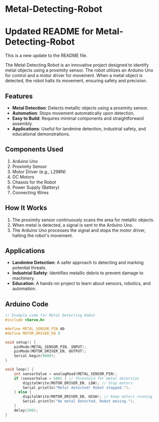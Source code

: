 # Metal-Detecting-Robot
# Updated README for Metal-Detecting-Robot
This is a new update to the README file.


The Metal Detecting Robot is an innovative project designed to identify metal objects using a proximity sensor. The robot utilizes an Arduino Uno for control and a motor driver for movement. When a metal object is detected, the robot halts its movement, ensuring safety and precision.

## Features
- **Metal Detection**: Detects metallic objects using a proximity sensor.
- **Automation**: Stops movement automatically upon detection.
- **Easy to Build**: Requires minimal components and straightforward assembly.
- **Applications**: Useful for landmine detection, industrial safety, and educational demonstrations.

## Components Used
1. Arduino Uno
2. Proximity Sensor
3. Motor Driver (e.g., L298N)
4. DC Motors
5. Chassis for the Robot
6. Power Supply (Battery)
7. Connecting Wires

## How It Works
1. The proximity sensor continuously scans the area for metallic objects.
2. When metal is detected, a signal is sent to the Arduino Uno.
3. The Arduino Uno processes the signal and stops the motor driver, halting the robot's movement.

## Applications
- **Landmine Detection**: A safer approach to detecting and marking potential threats.
- **Industrial Safety**: Identifies metallic debris to prevent damage to machinery.
- **Education**: A hands-on project to learn about sensors, robotics, and automation.

## Arduino Code
```cpp
// Example code for Metal Detecting Robot
#include <Servo.h>

#define METAL_SENSOR_PIN A0
#define MOTOR_DRIVER_EN 9

void setup() {
    pinMode(METAL_SENSOR_PIN, INPUT);
    pinMode(MOTOR_DRIVER_EN, OUTPUT);
    Serial.begin(9600);
}

void loop() {
    int sensorValue = analogRead(METAL_SENSOR_PIN);
    if (sensorValue > 500) { // Threshold for metal detection
        digitalWrite(MOTOR_DRIVER_EN, LOW); // Stop motors
        Serial.println("Metal detected! Robot stopped.");
    } else {
        digitalWrite(MOTOR_DRIVER_EN, HIGH); // Keep motors running
        Serial.println("No metal detected. Robot moving.");
    }
    delay(200);
}

